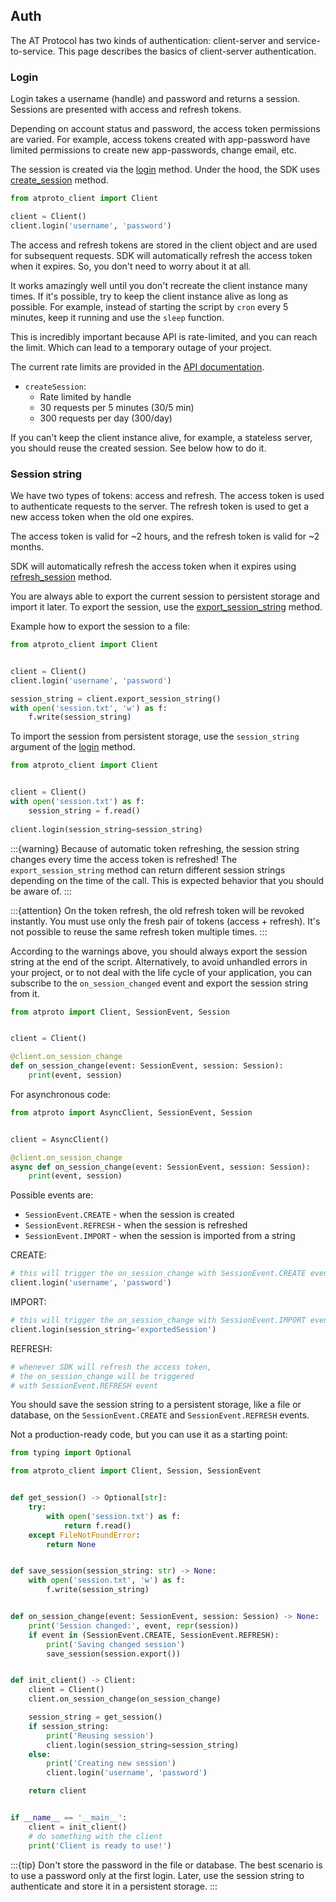## Auth

The AT Protocol has two kinds of authentication: client-server and service-to-service.
This page describes the basics of client-server authentication.

### Login

Login takes a username (handle) and password and returns a session.
Sessions are presented with access and refresh tokens.

Depending on account status and password, the access token permissions are varied.
For example, access tokens created with app-password have limited permissions to create new app-passwords, change email, etc.

The session is created via the [login](#atproto_client.client.client.Client.login) method. 
Under the hood, the SDK uses [create_session](#atproto_client.namespaces.sync_ns.ComAtprotoServerNamespace.create_session) method.

```python
from atproto_client import Client

client = Client()
client.login('username', 'password')
```

The access and refresh tokens are stored in the client object and are used for subsequent requests.
SDK will automatically refresh the access token when it expires. 
So, you don't need to worry about it at all.

It works amazingly well until you don't recreate the client instance many times.
If it's possible, try to keep the client instance alive as long as possible.
For example, instead of starting the script by `cron` every 5 minutes, keep it running and use the `sleep` function.

This is incredibly important because API is rate-limited, and you can reach the limit. 
Which can lead to a temporary outage of your project.

The current rate limits are provided in the [API documentation](https://docs.bsky.app/docs/advanced-guides/rate-limits).

- `createSession`:
  - Rate limited by handle
  - 30 requests per 5 minutes (30/5 min)
  - 300 requests per day (300/day)

If you can't keep the client instance alive, for example, a stateless server, you should reuse the created session.
See below how to do it.

### Session string

We have two types of tokens: access and refresh.
The access token is used to authenticate requests to the server.
The refresh token is used to get a new access token when the old one expires.

The access token is valid for ~2 hours, and the refresh token is valid for ~2 months.

SDK will automatically refresh the access token when it expires using [refresh_session](#atproto_client.namespaces.sync_ns.ComAtprotoServerNamespace.refresh_session) method.

You are always able to export the current session to persistent storage and import it later.
To export the session, use the [export_session_string](#atproto_client.client.client.Client.export_session_string) method.

Example how to export the session to a file:
```python
from atproto_client import Client


client = Client()
client.login('username', 'password')

session_string = client.export_session_string()
with open('session.txt', 'w') as f:
    f.write(session_string)
```

To import the session from persistent storage, use the `session_string` argument of the [login](#atproto_client.client.client.Client.login) method.

```python
from atproto_client import Client


client = Client()
with open('session.txt') as f:
    session_string = f.read()
    
client.login(session_string=session_string)
```

:::{warning}
Because of automatic token refreshing, the session string changes every time the access token is refreshed! 
The `export_session_string` method can return different session strings depending on the time of the call. 
This is expected behavior that you should be aware of.
:::

:::{attention}
On the token refresh, the old refresh token will be revoked instantly.
You must use only the fresh pair of tokens (access + refresh).
It's not possible to reuse the same refresh token multiple times.
:::

According to the warnings above, you should always export the session string at the end of the script.
Alternatively, to avoid unhandled errors in your project, or to not deal with the life cycle of your application, 
you can subscribe to the `on_session_changed` event and export the session string from it.

```python
from atproto import Client, SessionEvent, Session


client = Client()

@client.on_session_change
def on_session_change(event: SessionEvent, session: Session):
    print(event, session)
```

For asynchronous code:

```python
from atproto import AsyncClient, SessionEvent, Session


client = AsyncClient()

@client.on_session_change
async def on_session_change(event: SessionEvent, session: Session):
    print(event, session)
```


Possible events are:
- `SessionEvent.CREATE` - when the session is created
- `SessionEvent.REFRESH` - when the session is refreshed
- `SessionEvent.IMPORT` - when the session is imported from a string

CREATE:
```python
# this will trigger the on_session_change with SessionEvent.CREATE event
client.login('username', 'password')
```

IMPORT:
```python
# this will trigger the on_session_change with SessionEvent.IMPORT event
client.login(session_string='exportedSession')
```

REFRESH:
```python
# whenever SDK will refresh the access token, 
# the on_session_change will be triggered 
# with SessionEvent.REFRESH event
```

You should save the session string to a persistent storage, like a file or database, on the `SessionEvent.CREATE` and `SessionEvent.REFRESH` events.

Not a production-ready code, but you can use it as a starting point:

```python
from typing import Optional

from atproto_client import Client, Session, SessionEvent


def get_session() -> Optional[str]:
    try:
        with open('session.txt') as f:
            return f.read()
    except FileNotFoundError:
        return None


def save_session(session_string: str) -> None:
    with open('session.txt', 'w') as f:
        f.write(session_string)


def on_session_change(event: SessionEvent, session: Session) -> None:
    print('Session changed:', event, repr(session))
    if event in (SessionEvent.CREATE, SessionEvent.REFRESH):
        print('Saving changed session')
        save_session(session.export())


def init_client() -> Client:
    client = Client()
    client.on_session_change(on_session_change)

    session_string = get_session()
    if session_string:
        print('Reusing session')
        client.login(session_string=session_string)
    else:
        print('Creating new session')
        client.login('username', 'password')

    return client


if __name__ == '__main__':
    client = init_client()
    # do something with the client
    print('Client is ready to use!')
```

:::{tip}
Don't store the password in the file or database.
The best scenario is to use a password only at the first login.
Later, use the session string to authenticate and store it in a persistent storage.
:::
